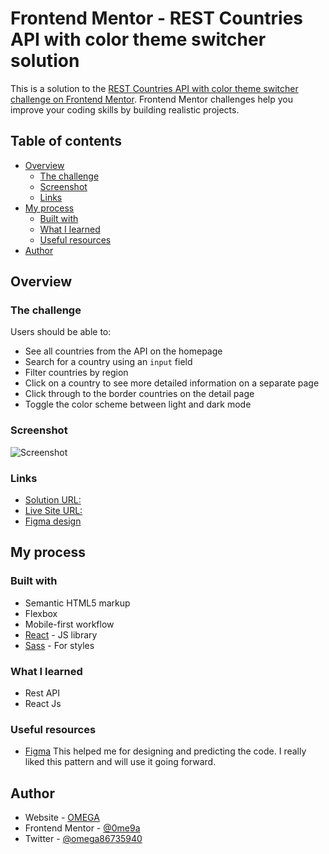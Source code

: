 # Frontend Mentor - REST Countries API with color theme switcher solution

This is a solution to the [REST Countries API with color theme switcher challenge on Frontend Mentor](https://www.frontendmentor.io/solutions/where-in-the-world-o1I8jbkJhj). Frontend Mentor challenges help you improve your coding skills by building realistic projects. 

## Table of contents

- [Overview](#overview)
  - [The challenge](#the-challenge)
  - [Screenshot](#screenshot)
  - [Links](#links)
- [My process](#my-process)
  - [Built with](#built-with)
  - [What I learned](#what-i-learned)
  - [Useful resources](#useful-resources)
- [Author](#author)

## Overview

### The challenge

Users should be able to:

- See all countries from the API on the homepage
- Search for a country using an `input` field
- Filter countries by region
- Click on a country to see more detailed information on a separate page
- Click through to the border countries on the detail page
- Toggle the color scheme between light and dark mode

### Screenshot

![Screenshot](https://raw.githubusercontent.com/0ME9A/screenshots/main/where-in-the-world.png)



### Links

- [Solution URL: ](https://github.com/0ME9A/where-in-the-world)
- [Live Site URL:](https://0me9a.github.io/where-in-the-world/)
- [Figma design](https://www.figma.com/community/file/1125344326407950094)

## My process

### Built with

- Semantic HTML5 markup
- Flexbox
- Mobile-first workflow
- [React](https://reactjs.org/) - JS library
- [Sass](https://sass-lang.com/) - For styles

### What I learned
- Rest API
- React Js


### Useful resources

- [Figma](https://figma.com/) This helped me for designing and predicting the code. I really liked this pattern and will use it going forward.

## Author

- Website - [OMEGA](https://ome9a.com)
- Frontend Mentor - [@0me9a](https://www.frontendmentor.io/profile/0me9a)
- Twitter - [@omega86735940](https://twitter.com/omega86735940)
